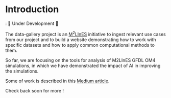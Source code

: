 # Introduction

: 🚧 Under Development 🚧

The data-gallery project is an [M<sup>2</sup>LInES](https://m2lines.github.io/) initiative to ingest relevant use cases from our project and to build a website demonstrating how to work with specific datasets and how to apply common computational methods to them. 

So far, we are focusing on the tools for analysis of M2LInES GFDL OM4 simulations, in which we have demonstrated the impact of AI in improving the simulations. 

Some of work is described in this [Medium article](https://medium.com/@lz1955/a-new-generation-of-climate-models-aefd851d47bd).

Check back soon for more !
